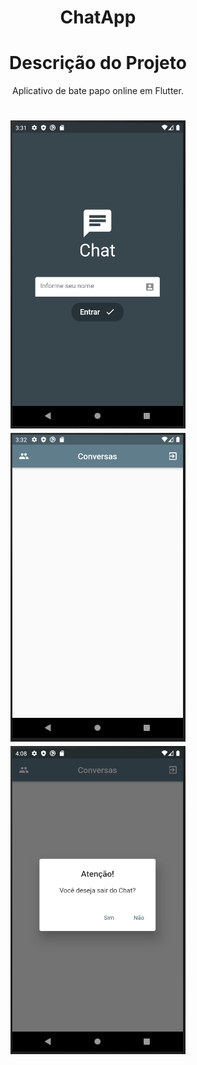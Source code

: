 <h1 align="center"> ChatApp </h1>

<h1 align="center"> Descrição do Projeto </h1>

<p align="center"> 
Aplicativo de bate papo online em Flutter.
</p>

<h1 align="center">
  <img alt="AppChat"title="#AppChat" src="lib/img/login.PNG"/>
  <img alt="AppChat"title="#AppChat" src="lib/img/conversas.PNG"/>
  <img alt="AppChat"title="#AppChat" src="lib/img/sair.PNG"/>
</h1>
